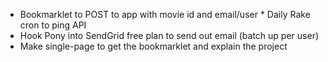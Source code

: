 * Bookmarklet to POST to app with movie id and email/user
<strikethrough>* Daily Rake cron to ping API</strikethrough>
* Hook Pony into SendGrid free plan to send out email (batch up per user)
* Make single-page to get the bookmarklet and explain the project
